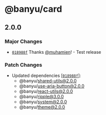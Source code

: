 # @banyu/card

## 2.0.0

### Major Changes

- [`018988f`](https://github.com/muhamien/jala-design/commit/018988f2874ec0a3e8711a0b74d6b647e2e5ae9a) Thanks [@muhamien](https://github.com/muhamien)! - Test release

### Patch Changes

- Updated dependencies [[`018988f`](https://github.com/muhamien/jala-design/commit/018988f2874ec0a3e8711a0b74d6b647e2e5ae9a)]:
  - @banyu/shared-utils@2.0.0
  - @banyu/use-aria-button@2.0.0
  - @banyu/react-utils@2.0.0
  - @banyu/ripple@3.0.0
  - @banyu/system@2.0.0
  - @banyu/theme@2.0.0
